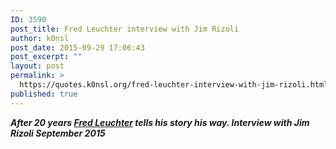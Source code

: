 ```yaml
---
ID: 3590
post_title: Fred Leuchter interview with Jim Rizoli
author: k0nsl
post_date: 2015-09-29 17:06:43
post_excerpt: ""
layout: post
permalink: >
  https://quotes.k0nsl.org/fred-leuchter-interview-with-jim-rizoli.html
published: true
---
```

<strong><em>After 20 years <a href="https://forum.codoh.com/viewtopic.php?f=2&t=9816" target="_blank">Fred Leuchter</a> tells his story his way.
Interview with Jim Rizoli September 2015</em></strong>